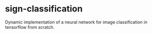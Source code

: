 # sign-classification
Dynamic implementation of a neural network for image classification in tensorflow from scratch.
